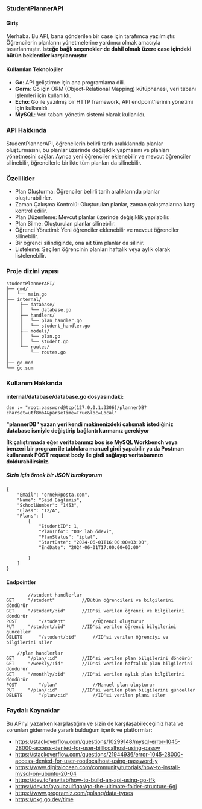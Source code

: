 ### StudentPlannerAPI
#### Giriş
Merhaba. Bu API, bana gönderilen bir case için tarafımca yazılmıştır. Öğrencilerin planlarını yönetmelerine yardımcı olmak amacıyla tasarlanmıştır.
**İsteğe bağlı seçenekler de dahil olmak üzere case içindeki bütün beklentiler karşılanmıştır.**
#### Kullanılan Teknolojiler
* **Go**: API geliştirme için ana programlama dili.
* **Gorm**: Go için ORM (Object-Relational Mapping) kütüphanesi, veri tabanı işlemleri için kullanıldı.
* **Echo**: Go ile yazılmış bir HTTP framework, API endpoint'lerinin yönetimi için kullanıldı.
* **MySQL**: Veri tabanı yönetim sistemi olarak kullanıldı.

### API Hakkında
StudentPlannerAPI, öğrencilerin belirli tarih aralıklarında planlar oluşturmasını, bu planlar üzerinde değişiklik yapmasını ve planları yönetmesini sağlar. Ayrıca yeni öğrenciler eklenebilir ve mevcut öğrenciler silinebilir, öğrencilerle birlikte tüm planları da silinebilir.

### Özellikler
* Plan Oluşturma: Öğrenciler belirli tarih aralıklarında planlar oluşturabilirler.
* Zaman Çakışma Kontrolü: Oluşturulan planlar, zaman çakışmalarına karşı kontrol edilir.
* Plan Düzenleme: Mevcut planlar üzerinde değişiklik yapılabilir.
* Plan Silme: Oluşturulan planlar silinebilir.
* Öğrenci Yönetimi: Yeni öğrenciler eklenebilir ve mevcut öğrenciler silinebilir. 
* Bir öğrenci silindiğinde, ona ait tüm planlar da silinir.
* Listeleme: Seçilen öğrencinin planları haftalık veya aylık olarak listelenebilir.

### Proje dizini yapısı
```
studentPlannerAPI/
├── cmd/
│   └── main.go
├── internal/
│    ├── database/
│    │   └── database.go     
│    ├── handlers/
│    │   └── plan_handler.go
│    │   └── student_handler.go
│    ├── models/
│    │   └── plan.go
│    │   └── student.go
│    └── routes/
│        └── routes.go
│    
├── go.mod
└── go.sum

```

### Kullanım Hakkında
**internal/database/database.go dosyasındaki:**
```
dsn := "root:password@tcp(127.0.0.1:3306)/plannerDB?charset=utf8mb4&parseTime=True&loc=Local"
```
**"plannerDB" yazan yeri kendi makinenizdeki çalışmak istediğiniz database ismiyle değiştirip bağlantı kurmanız gerekiyor**

**İlk çalıştırmada eğer veritabanınız boş ise MySQL Workbench veya benzeri bir program ile tablolara manuel girdi yapabilir ya da Postman kullanarak POST request body ile girdi sağlayıp veritabanınızı doldurabilirsiniz.**
##### Sizin için örnek bir JSON bırakıyorum
```
{
    "Email": "ornek@posta.com",
    "Name": "Said Baglamis",
    "SchoolNumber": "1453",
    "Class": "12/A",
    "Plans": [
        {
            "StudentID": 1,
            "PlanInfo": "OOP lab ödevi",
            "PlanStatus": "iptal",
            "StartDate": "2024-06-01T16:00:00+03:00",
            "EndDate": "2024-06-01T17:00:00+03:00"

        }
    ]
}
```
#### Endpointler
```
        //student handlerlar
GET	    "/student"          //Bütün öğrencileri ve bilgilerini döndürür
GET	    "/student/:id"      //ID'si verilen öğrenci ve bilgilerini döndürür
POST        "/student"          //Öğrenci oluşturur
PUT	    "/student/:id"      //ID'si verilen öğrenci bilgilerini günceller
DELETE	    "/student/:id"      //ID'si verilen öğrenciyi ve bilgilerini siler

	//plan handlerlar
GET	    "/plan/:id"         //ID'si verilen plan bilgilerini döndürür
GET	    "/weekly/:id"       //ID'si verilen haftalık plan bilgilerini döndürür
GET	    "/monthly/:id"      //ID'si verilen aylık plan bilgilerini döndürür
POST	    "/plan"             //Manuel plan oluşturur
PUT	    "/plan/:id"         //ID'si verilen plan bilgilerini günceller
DELETE	    "/plan/:id"         //ID'si verilen planı siler
```
### Faydalı Kaynaklar

Bu API'yi yazarken karşılaştığım ve sizin de karşılaşabileceğiniz hata ve sorunları gidermede yararlı bulduğum içerik ve platformlar:
* https://stackoverflow.com/questions/10299148/mysql-error-1045-28000-access-denied-for-user-billlocalhost-using-passw
* https://stackoverflow.com/questions/21944936/error-1045-28000-access-denied-for-user-rootlocalhost-using-password-y
* https://www.digitalocean.com/community/tutorials/how-to-install-mysql-on-ubuntu-20-04
* https://dev.to/envitab/how-to-build-an-api-using-go-ffk
* https://dev.to/ayoubzulfiqar/go-the-ultimate-folder-structure-6gj
* https://www.programiz.com/golang/data-types
* https://pkg.go.dev/time